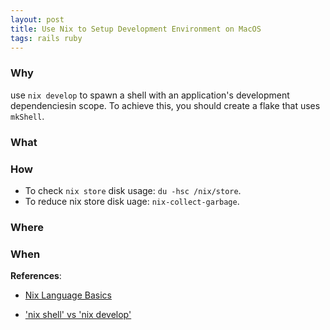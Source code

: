 ```yaml
---
layout: post
title: Use Nix to Setup Development Environment on MacOS
tags: rails ruby
---
```



### Why

use `nix develop` to spawn a shell with an application's development dependenciesin scope. To achieve this, you should create a flake that uses `mkShell`.



### What



### How

- To check `nix store` disk usage: `du -hsc /nix/store`.
- To reduce nix store disk uage: `nix-collect-garbage`.


### Where


### When



**References**:

- [Nix Language Basics](https://nix.dev/tutorials/nix-language)

- ['nix shell' vs 'nix develop'](https://www.reddit.com/r/NixOS/comments/r15hx4/nix_shell_vs_nix_develop/)